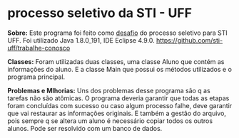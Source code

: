 # processo seletivo da STI - UFF 

**Sobre:**
	Este programa foi feito como [desafio](Desafio.md) do processo seletivo para STI UFF.  Foi utilizado Java 1.8.0_191, IDE Eclipse 4.9.0. 
	https://github.com/sti-uff/trabalhe-conosco
	
**Classes:**
	Foram utilizadas duas classes, uma classe Aluno que contém as informações do aluno. E a classe Main que possui os métodos utilizados e o programa principal.

**Problemas e Mlhorias:**
	Uns dos problemas desse programa são q as tarefas não são atômicas. O programa deveria garantir que todas as etapas foram concluídas com sucesso ou caso algum processo falhe, deve garantir que vai restaurar as informações originais. E também a gestão do arquivo, pois sempre q se altera um aluno é necessário copiar todos os outros alunos. Pode ser resolvido com um banco de dados. 

